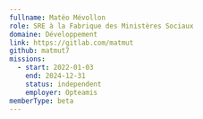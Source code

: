 ```yaml
---
fullname: Matéo Mévollon
role: SRE à la Fabrique des Ministères Sociaux
domaine: Développement
link: https://gitlab.com/matmut
github: matmut7
missions:
  - start: 2022-01-03
    end: 2024-12-31
    status: independent
    employer: Opteamis
memberType: beta
---
```


